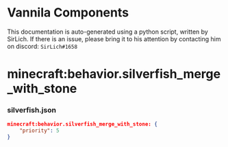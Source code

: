 # Vannila Components
This documentation is auto-generated using a python script, written by SirLich. If there is an issue, please bring it to his attention by contacting him on discord: `SirLich#1658`

# minecraft:behavior.silverfish_merge_with_stone
### silverfish.json
```JSON
minecraft:behavior.silverfish_merge_with_stone: {
    "priority": 5
}
```

